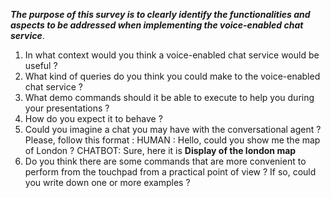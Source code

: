 ***The purpose of this survey is to clearly identify the functionalities and aspects to be addressed when implementing the voice-enabled chat service***.

1. In what context would you think a voice-enabled chat service would be useful ?
2. What kind of queries do you think you could make to the voice-enabled chat service ?
3. What demo commands should it be able to execute to help you during your presentations ?
4. How do you expect it to behave ? 
5. Could you imagine a chat you may have with the conversational agent ? Please, follow this format :
HUMAN : Hello, could you show me the map of London ?
CHATBOT: Sure, here it is
**Display of the london map**
6. Do you think there are some commands that are more convenient to perform from the touchpad from a practical point of view ? If so, could you write down one or more examples ?
